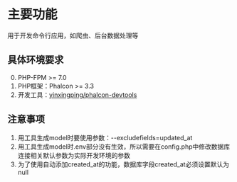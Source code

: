 # 主要功能

用于开发命令行应用，如爬虫、后台数据处理等

## 具体环境要求

0. PHP-FPM >= 7.0
1. PHP框架：Phalcon >= 3.3
2. 开发工具：[yinxingping/phalcon-devtools](https://github.com/yinxingping/phalcon-devtools)

## 注意事项

1. 用工具生成model时要使用参数：--excludefields=updated_at
2. 用工具生成model时.env部分没有生效，所以需要在config.php中修改数据库连接相关默认参数为实际开发环境的参数
3. 为了使用自动添加created_at的功能，数据库字段created_at必须设置默认为null

